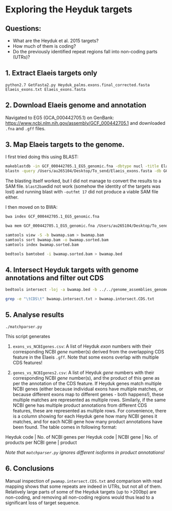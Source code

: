 # Exploring the Heyduk targets

## Questions: 

* What are the Heyduk et al. 2015 targets? 
* How much of them is coding? 
* Do the previously identified repeat regions fall into non-coding parts (UTRs)?

## 1. Extract Elaeis targets only

`python2.7 GetFasta2.py Heyduk_palms.exons.final_corrected.fasta Elaeis_exons.txt Elaeis_exons.fasta`

## 2. Download Elaeis genome and annotation

Navigated to EG5 (GCA_000442705.1) on GenBank: https://www.ncbi.nlm.nih.gov/assembly/GCF_000442705.1  and downloaded `.fna` and `.gff` files. 

## 3. Map Elaeis targets to the genome. 

I first tried doing this using BLAST: 

```bash
makeblastdb -in GCF_000442705.1_EG5_genomic.fna -dbtype nucl -title Elaeis -parse_seqids`
blastn -query /Users/au265104/Desktop/To_send/Elaeis_exons.fasta -db GCF_000442705.1_EG5_genomic.fna -out test.xml -outfmt 5
```

The blasting itself worked, but I did not manage to convert the results to a SAM file. `blast2bam`did not work (somehow the identity of the targets was lost) and running blast with `-outfmt 17` did not produce a viable SAM file either. 

I then moved on to BWA: 

```bash
bwa index GCF_000442705.1_EG5_genomic.fna

bwa mem GCF_000442705.1_EG5_genomic.fna /Users/au265104/Desktop/To_send/Elaeis_exons.fasta > bwamap.sam

samtools view -S -b bwamap.sam > bwamap.bam
samtools sort bwamap.bam -o bwamap.sorted.bam
samtools index bwamap.sorted.bam

bedtools bamtobed -i bwamap.sorted.bam > bwamap.bed
```

## 4. Intersect Heyduk targets with genome annotations and filter out CDS

```bash
bedtools intersect -loj -a bwamap.bed -b ../../genome_assemblies_genome_gff/ncbi-genomes-2020-04-11/GCF_000442705.1_EG5_genomic.gff > bwamap.intersect.txt

grep -e "\tCDS\t" bwamap.intersect.txt > bwamap.intersect.CDS.txt
```

## 5. Analyse results 

`./matchparser.py`

This script generates 

1. `exons_vs_NCBIgenes.csv`: A list of Heyduk *exon* numbers with their corresponding NCBI *gene* number(s) derived from the overlapping CDS feature in the Elaeis `.gff`. Note that some exons overlap with multiple CDS features! 

2. `genes_vs_NCBIgenes2.csv`: A list of Heyduk *gene* numbers with their corresponding NCBI *gene* number(s), and the product of this gene as per the annotation of the CDS feature. If Heyduk genes match multiple NCBI genes (either because individual exons have multiple matches, or because different exons map to different genes - both happens!), these multiple matches are represented as multiple rows. Similarly, if the same NCBI gene has multiple product annotations from different CDS features, these are represented as multiple rows. For convenience, there is a column showing for each Heyduk gene how many NCBI genes it matches, and for each NCBI gene how many product annotations have been found. The table comes in following format: 

Heyduk code | No. of NCBI genes per Heyduk code | NCBI gene | No. of products per NCBI gene | product

_Note that `matchparser.py` ignores different isoforms in product annotations!_

## 6. Conclusions

Manual inspection of `pwamap.intersect.CDS.txt` and comparison with read mapping shows that some repeats are indeed in UTRs, but not all of them. Relatively large parts of some of the Heyduk targets (up to >200bp) are non-coding, and removing all non-coding regions would thus lead to a significant loss of target sequence. 